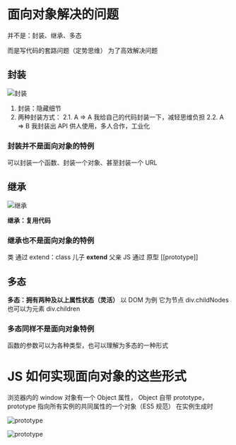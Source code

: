 # 面向对象解决的问题

并不是：封装、继承、多态

而是写代码的套路问题（定势思维）
为了高效解决问题

## 封装

![封装](https://upload-images.jianshu.io/upload_images/7094266-d8c46df13ca0fa84.png?imageMogr2/auto-orient/strip%7CimageView2/2/w/1240)

1. 封装：隐藏细节
2. 两种封装方式：
   2.1. A => A 我给自己的代码封装一下，减轻思维负担
   2.2. A => B 我封装出 API 供人使用，多人合作，工业化

### 封装并不是面向对象的特例

可以封装一个函数、封装一个对象、甚至封装一个 URL

## 继承

![继承](https://upload-images.jianshu.io/upload_images/7094266-e42dbe454fac9340.png?imageMogr2/auto-orient/strip%7CimageView2/2/w/1240)

**继承：复用代码**

### 继承也不是面向对象的特例

类 通过 extend：class 儿子 **extend** 父亲
JS 通过 原型 [[prototype]]

## 多态

**多态：拥有两种及以上属性状态（灵活）**
以 DOM 为例
它为节点 div.childNodes
也可以为元素 div.children

### 多态同样不是面向对象特例

函数的参数可以为各种类型，也可以理解为多态的一种形式

# JS 如何实现面向对象的这些形式

浏览器内的 window 对象有一个 Object 属性， Object 自带 prototype，prototype 指向所有实例的共同属性的一个对象（ES5 规范）
在实例生成时

![prototype](https://upload-images.jianshu.io/upload_images/7094266-d6eba37e5f1bac56.png?imageMogr2/auto-orient/strip%7CimageView2/2/w/1240)

![prototype](https://upload-images.jianshu.io/upload_images/7094266-c225e3485259b364.png?imageMogr2/auto-orient/strip%7CimageView2/2/w/1240)
